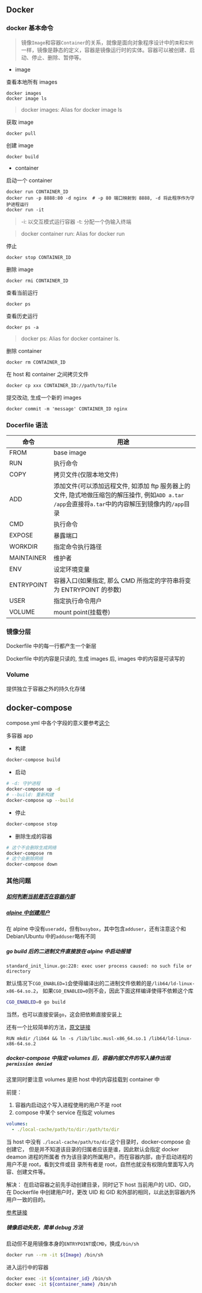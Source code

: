 ## Docker

### docker 基本命令

> 镜像`Image`和容器`Container`的关系，就像是面向对象程序设计中的`类`和`实例`一样，镜像是静态的定义，容器是镜像运行时的实体。容器可以被创建、启动、停止、删除、暂停等。

* image

查看本地所有 images
```
docker images
docker image ls
```

> docker images: Alias for docker image ls

获取 image
```
docker pull
```

创建 image
```
docker build
```

* container

启动一个 container
```
docker run CONTAINER_ID
docker run -p 8888:80 -d nginx  # -p 80 端口映射到 8888, -d 将此程序作为守护进程运行
docker run -it
```

> -i: 以交互模式运行容器
> -t: 分配一个伪输入终端

> docker container run: Alias for docker run

停止
```
docker stop CONTAINER_ID
```

删除 image
```
docker rmi CONTAINER_ID
```

查看当前运行
```
docker ps
```

查看历史运行
```
docker ps -a
```

> docker ps: Alias for docker container ls.

删除 container
```
docker rm CONTAINER_ID
```

在 host 和 container 之间拷贝文件
```
docker cp xxx CONTAINER_ID://path/to/file
```

提交改动, 生成一个新的 images
```
docker commit -m 'message' CONTAINER_ID nginx
```

### Docerfile 语法

| 命令       | 用途                                                                                                                                                |
|------------|-----------------------------------------------------------------------------------------------------------------------------------------------------|
| FROM       | base image                                                                                                                                          |
| RUN        | 执行命令                                                                                                                                            |
| COPY       | 拷贝文件(仅限本地文件)                                                                                                                              |
| ADD        | 添加文件(可以添加远程文件, 如添加 ftp 服务器上的文件, 隐式地做压缩包的解压操作, 例如`ADD a.tar /app`会直接将`a.tar`中的内容解压到镜像内的`/app`目录 |
| CMD        | 执行命令                                                                                                                                            |
| EXPOSE     | 暴露端口                                                                                                                                            |
| WORKDIR    | 指定命令执行路径                                                                                                                                    |
| MAINTAINER | 维护者                                                                                                                                              |
| ENV        | 设定环境变量                                                                                                                                        |
| ENTRYPOINT | 容器入口(如果指定, 那么 CMD 所指定的字符串将变为 ENTRYPOINT 的参数)                                                                                 |
| USER       | 指定执行命令用户                                                                                                                                    |
| VOLUME     | mount point(挂载卷)                                                                                                                                 |

### 镜像分层

Dockerfile 中的每一行都产生一个新层

Dockerfile 中的内容是只读的, 生成 images 后, images 中的内容是可读写的

### Volume

提供独立于容器之外的持久化存储

## docker-compose

compose.yml 中各个字段的意义要参考[这个](https://github.com/compose-spec/compose-spec/blob/master/spec.md)

多容器 app

* 构建
```bash
docker-compose build
```

* 启动
```bash
# -d: 守护进程
docker-compose up -d
# --build: 重新构建
docker-compose up --build
```

* 停止
```bash
docker-compose stop
```

* 删除生成的容器
```bash
# 这个不会删除生成网络
docker-compose rm
# 这个会删除网络
docker-compose down
```

### 其他问题

##### [如何判断当前是否在容器内部](https://stackoverflow.com/questions/20010199/how-to-determine-if-a-process-runs-inside-lxc-docker)

##### [alpine 中创建用户](https://stackoverflow.com/questions/49955097/how-do-i-add-a-user-when-im-using-alpine-as-a-base-image)

在 alpine 中没有`useradd`，但有`busybox`，其中包含`adduser`，还有注意这个和
Debian/Ubuntu 中的`adduser`略有不同

##### go build 后的二进制文件直接放在 alpine 中启动报错
```
standard_init_linux.go:228: exec user process caused: no such file or directory
```
默认情况下`CGO_ENABLED=1`会使得编译出的二进制文件依赖的是`/lib64/ld-linux-x86-64.so.2`，
如果`CGO_ENABLED=0`则不会，因此下面这样编译使得不依赖这个库
```bash
CGO_ENABLED=0 go build
```
当然，也可以直接安装`go`，这会把依赖直接安装上

还有一个比较简单的方法，[原文链接](https://stackoverflow.com/questions/34729748/installed-go-binary-not-found-in-path-on-alpine-linux-docker)
```
RUN mkdir /lib64 && ln -s /lib/libc.musl-x86_64.so.1 /lib64/ld-linux-x86-64.so.2
```

##### docker-compose 中指定 volumes 后，容器内部文件的写入操作出现`permission denied`

这里同时要注意 volumes 是把 host 中的内容挂载到 container 中

前提：
1. 容器内启动这个写入进程使用的用户不是 root
2. compose 中某个 service 在指定 volumes
```yaml
volumes:
  - ./local-cache/path/to/dir:/path/to/dir
```

当 host 中没有 `./local-cache/path/to/dir`这个目录时，docker-compose 会创建它，
但是并不知道该目录的归属者应该是谁，因此默认会指定 docker deamon 进程的所属者
作为该目录的所属用户。而在容器内部，由于启动进程的用户不是 root，看到文件或目
录所有者是 root，自然也就没有权限向里面写入内容、创建文件等。

解决：
在启动容器之前先手动创建目录，同时记下 host 当前用户的 UID、GID，在 Dockerfile
中创建用户时，更改 UID 和 GID 和外部的相同，以此达到容器内外用户一致的目的。

[参考链接](https://github.com/docker/compose/issues/5507)

##### 镜像启动失败，简单 debug 方法

启动但不是用镜像本身的`ENTRYPOINT`或`CMD`，换成`/bin/sh`
```bash
docker run --rm -it ${Image} /bin/sh
```

进入运行中的容器
```bash
docker exec -it ${container_id} /bin/sh
docker exec -it ${container_name} /bin/sh
```
